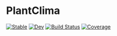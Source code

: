 # PlantClima

[![Stable](https://img.shields.io/badge/docs-stable-blue.svg)](https://anaIFernst.github.io/PlantClima.jl/stable/)
[![Dev](https://img.shields.io/badge/docs-dev-blue.svg)](https://anaIFernst.github.io/PlantClima.jl/dev/)
[![Build Status](https://github.com/anaIFernst/PlantClima.jl/actions/workflows/CI.yml/badge.svg?branch=master)](https://github.com/anaIFernst/PlantClima.jl/actions/workflows/CI.yml?query=branch%3Amaster)
[![Coverage](https://codecov.io/gh/anaIFernst/PlantClima.jl/branch/master/graph/badge.svg)](https://codecov.io/gh/anaIFernst/PlantClima.jl)
